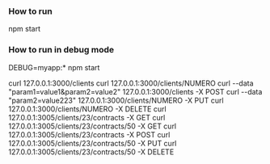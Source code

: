 
### How to run

npm start


### How to run in debug mode

DEBUG=myapp:* npm start


curl 127.0.0.1:3000/clients 
curl 127.0.0.1:3000/clients/NUMERO 
curl --data "param1=value1&param2=value2" 127.0.0.1:3000/clients -X POST 
curl --data "param2=value223" 127.0.0.1:3000/clients/NUMERO -X PUT 
curl 127.0.0.1:3000/clients/NUMERO -X DELETE 
curl 127.0.0.1:3005/clients/23/contracts -X GET 
curl 127.0.0.1:3005/clients/23/contracts/50 -X GET 
curl 127.0.0.1:3005/clients/23/contracts -X POST 
curl 127.0.0.1:3005/clients/23/contracts/50 -X PUT 
curl 127.0.0.1:3005/clients/23/contracts/50 -X DELETE